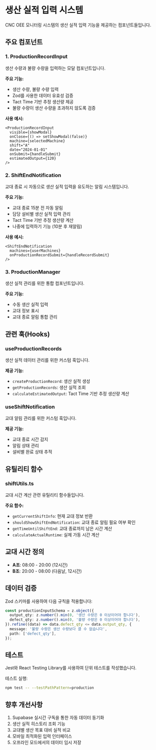 # 생산 실적 입력 시스템

CNC OEE 모니터링 시스템의 생산 실적 입력 기능을 제공하는 컴포넌트들입니다.

## 주요 컴포넌트

### 1. ProductionRecordInput
생산 수량과 불량 수량을 입력하는 모달 컴포넌트입니다.

**주요 기능:**
- 생산 수량, 불량 수량 입력
- Zod를 사용한 데이터 유효성 검증
- Tact Time 기반 추정 생산량 제공
- 불량 수량이 생산 수량을 초과하지 않도록 검증

**사용 예시:**
```tsx
<ProductionRecordInput
  visible={showModal}
  onClose={() => setShowModal(false)}
  machine={selectedMachine}
  shift="A"
  date="2024-01-01"
  onSubmit={handleSubmit}
  estimatedOutput={120}
/>
```

### 2. ShiftEndNotification
교대 종료 시 자동으로 생산 실적 입력을 유도하는 알림 시스템입니다.

**주요 기능:**
- 교대 종료 15분 전 자동 알림
- 담당 설비별 생산 실적 입력 관리
- Tact Time 기반 추정 생산량 계산
- 나중에 입력하기 기능 (10분 후 재알림)

**사용 예시:**
```tsx
<ShiftEndNotification
  machines={userMachines}
  onProductionRecordSubmit={handleRecordSubmit}
/>
```

### 3. ProductionManager
생산 실적 관리를 위한 통합 컴포넌트입니다.

**주요 기능:**
- 수동 생산 실적 입력
- 교대 정보 표시
- 교대 종료 알림 통합 관리

## 관련 훅(Hooks)

### useProductionRecords
생산 실적 데이터 관리를 위한 커스텀 훅입니다.

**제공 기능:**
- `createProductionRecord`: 생산 실적 생성
- `getProductionRecords`: 생산 실적 조회
- `calculateEstimatedOutput`: Tact Time 기반 추정 생산량 계산

### useShiftNotification
교대 알림 관리를 위한 커스텀 훅입니다.

**제공 기능:**
- 교대 종료 시간 감지
- 알림 상태 관리
- 설비별 완료 상태 추적

## 유틸리티 함수

### shiftUtils.ts
교대 시간 계산 관련 유틸리티 함수들입니다.

**주요 함수:**
- `getCurrentShiftInfo`: 현재 교대 정보 반환
- `shouldShowShiftEndNotification`: 교대 종료 알림 필요 여부 확인
- `getTimeUntilShiftEnd`: 교대 종료까지 남은 시간 계산
- `calculateActualRuntime`: 실제 가동 시간 계산

## 교대 시간 정의

- **A조**: 08:00 - 20:00 (12시간)
- **B조**: 20:00 - 08:00 (다음날, 12시간)

## 데이터 검증

Zod 스키마를 사용하여 다음 규칙을 적용합니다:

```typescript
const productionInputSchema = z.object({
  output_qty: z.number().min(0, '생산 수량은 0 이상이어야 합니다'),
  defect_qty: z.number().min(0, '불량 수량은 0 이상이어야 합니다'),
}).refine((data) => data.defect_qty <= data.output_qty, {
  message: '불량 수량은 생산 수량보다 클 수 없습니다',
  path: ['defect_qty'],
});
```

## 테스트

Jest와 React Testing Library를 사용하여 단위 테스트를 작성했습니다.

테스트 실행:
```bash
npm test -- --testPathPattern=production
```

## 향후 개선사항

1. Supabase 실시간 구독을 통한 자동 데이터 동기화
2. 생산 실적 히스토리 조회 기능
3. 교대별 생산 목표 대비 실적 비교
4. 모바일 최적화된 입력 인터페이스
5. 오프라인 모드에서의 데이터 임시 저장